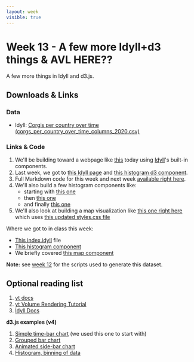 ```yaml
---
layout: week
visible: true
---
```


# Week 13 - A few more Idyll+d3 things & AVL HERE??

A few more things in Idyll and d3.js.


## Downloads & Links

### Data

 * Idyll: <a href="corg/corgs_per_country_over_time_columns_2020.csv" download>Corgis per country over time (corgs_per_country_over_time_columns_2020.csv)</a>
 
### Links & Code

 1. We'll be building toward a webpage like [this](https://jnaiman.github.io/) today using [Idyll](https://idyll-lang.org/)'s built-in components.
 1. Last week, we got to [this Idyll page](../week14/index.idyll) and [this histogram d3 component](../week14/histogram-custom-d3-component.js).
 1. Full Markdown code for this week and next week [available right here](https://github.com/UIUC-iSchool-DataViz/spring2020/blob/master/week15/corg/index.idyll).
 1. We'll also build a few histogram components like:
    * starting with [this one](https://github.com/UIUC-iSchool-DataViz/spring2020/blob/master/week15/corg/histogram-custom-d3-component.js)
    * then [this one](https://github.com/UIUC-iSchool-DataViz/spring2020/blob/master/week15/corg/histogram-button-custom-d3-component.js)
    * and finally [this one](https://github.com/UIUC-iSchool-DataViz/spring2020/blob/master/week15/corg/histogram-button-slider-custom-d3-component.js)
 1. We'll also look at building a map visualization like [this one right here](https://github.com/UIUC-iSchool-DataViz/spring2020/blob/master/week15/corg/map-custom-d3-component.js) which uses [this updated styles.css file](https://github.com/UIUC-iSchool-DataViz/spring2020/blob/master/week15/corg/styles.css)
	
 Where we got to in class this week:
  * [This index.idyll](corg/inClass/index.idyll) file 
  * [This histogram component](corg/inClass/histogram-custom-d3-component.js) 
  * We briefly covered [this map component](corg/inClass/map-custom-d3-component.js) 
	
**Note:** see [week 12](../week12/) for the scripts used to generate this dataset.


## Optional reading list

 1. <a href="https://yt-project.org/">yt docs</a> 
 1. <a href="https://yt-project.org/doc/visualizing/volume_rendering.html">yt Volume Rendering Tutorial</a> 
 1. <a href="https://idyll-lang.org/docs"> Idyll Docs</a>
 
**d3.js examples (v4)**
 1. [Simple time-bar chart](https://bl.ocks.org/vikkya/75bda04cd0c00e49cbda6cfee8d97aba) (we used this one to start with)
 1. [Grouped bar chart](https://observablehq.com/@d3/grouped-bar-chart)
 1. [Animated side-bar chart](https://observablehq.com/@d3/bar-chart-race)
 1. [Histogram, binning of data](https://www.d3-graph-gallery.com/graph/histogram_basic.html)
